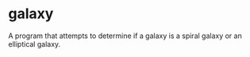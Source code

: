 galaxy
======

A program that attempts to determine if a galaxy is a spiral galaxy or an elliptical galaxy.
